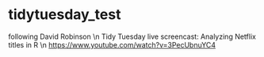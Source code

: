 # tidytuesday_test

following David Robinson \n
Tidy Tuesday live screencast: Analyzing Netflix titles in R \n
https://www.youtube.com/watch?v=3PecUbnuYC4
